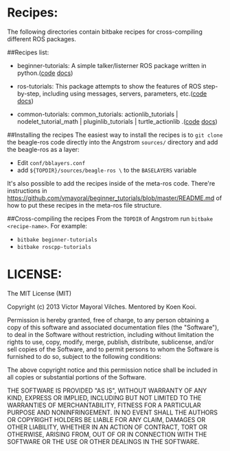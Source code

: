 Recipes:
==================

The following directories contain bitbake recipes for cross-compiling different ROS packages.

##Recipes list:

* beginner-tutorials: A simple talker/listerner ROS package written in python.([code](https://github.com/vmayoral/beginner_tutorials) [docs](https://github.com/vmayoral/beginner_tutorials/blob/master/README.md))

* ros-tutorials: This package attempts to show the features of ROS step-by-step, including using messages, servers, parameters, etc.([code](https://github.com/ros/ros_tutorials) [docs](http://ros.org/wiki/ros_tutorials))

* common-tutorials: common_tutorials: actionlib_tutorials | nodelet_tutorial_math | pluginlib_tutorials | turtle_actionlib .([code](https://github.com/ros/common_tutorials) [docs](http://www.ros.org/wiki/common_tutorials))


##Installing the recipes
The easiest way to install the recipes is to `git clone` the beagle-ros code directly into the Angstrom `sources/` directory and add the beagle-ros as a layer:
* Edit `conf/bblayers.conf`
* add `${TOPDIR}/sources/beagle-ros \` to the `BASELAYERS` variable

It's also possible to add the recipes inside of the meta-ros code. There're instructions in https://github.com/vmayoral/beginner_tutorials/blob/master/README.md of how to put these recipes in the meta-ros file structure.

##Cross-compiling the recipes
From the `TOPDIR` of Angstrom run `bitbake <recipe-name>`. For example:
* `bitbake beginner-tutorials`
* `bitbake roscpp-tutorials`

LICENSE:
=======

The MIT License (MIT)

Copyright (c) 2013 Víctor Mayoral Vilches.
Mentored by Koen Kooi.

Permission is hereby granted, free of charge, to any person obtaining a copy
of this software and associated documentation files (the "Software"), to deal
in the Software without restriction, including without limitation the rights
to use, copy, modify, merge, publish, distribute, sublicense, and/or sell
copies of the Software, and to permit persons to whom the Software is
furnished to do so, subject to the following conditions:

The above copyright notice and this permission notice shall be included in
all copies or substantial portions of the Software.

THE SOFTWARE IS PROVIDED "AS IS", WITHOUT WARRANTY OF ANY KIND, EXPRESS OR
IMPLIED, INCLUDING BUT NOT LIMITED TO THE WARRANTIES OF MERCHANTABILITY,
FITNESS FOR A PARTICULAR PURPOSE AND NONINFRINGEMENT. IN NO EVENT SHALL THE
AUTHORS OR COPYRIGHT HOLDERS BE LIABLE FOR ANY CLAIM, DAMAGES OR OTHER
LIABILITY, WHETHER IN AN ACTION OF CONTRACT, TORT OR OTHERWISE, ARISING FROM,
OUT OF OR IN CONNECTION WITH THE SOFTWARE OR THE USE OR OTHER DEALINGS IN
THE SOFTWARE.
